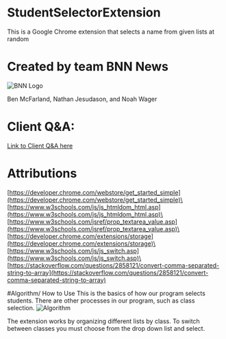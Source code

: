 # StudentSelectorExtension
This is a Google Chrome extension that selects a name from given lists at random

# Created by team BNN News
![BNN Logo](https://github.com/NathanJesudason/StudentSelectorExtension/raw/master/BNN_News_Logo.png)

Ben McFarland, Nathan Jesudason, and Noah Wager

# Client Q&A:
[Link to Client Q&A here](https://docs.google.com/document/d/18MseBVS9tjOnH4YpXY_dcN9RrPCrgch0yR4slvqhKLQ/edit?usp=sharing)

# Attributions
[https://developer.chrome.com/webstore/get_started_simple](https://developer.chrome.com/webstore/get_started_simple)\
[https://www.w3schools.com/js/js_htmldom_html.asp](https://www.w3schools.com/js/js_htmldom_html.asp)\
[https://www.w3schools.com/jsref/prop_textarea_value.asp](https://www.w3schools.com/jsref/prop_textarea_value.asp)\
[https://developer.chrome.com/extensions/storage](https://developer.chrome.com/extensions/storage)\
[https://www.w3schools.com/js/js_switch.asp](https://www.w3schools.com/js/js_switch.asp)\
[https://stackoverflow.com/questions/2858121/convert-comma-separated-string-to-array](https://stackoverflow.com/questions/2858121/convert-comma-separated-string-to-array)

#Algorithm/ How to Use
This is the basics of how our program selects students. There are other processes in our program, such as class selection.
![Algorithm](https://github.com/NathanJesudason/StudentSelectorExtension/raw/master/Flowchart.png)

The extension works by organizing different lists by class. To switch between classes you must choose from the drop down list and select.